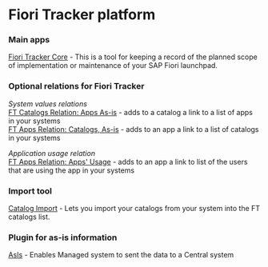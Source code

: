 # Fiori Tracker platform

### Main apps
[Fiori Tracker Core](ft-core.md) - This is a tool for keeping a record of the planned scope of implementation or maintenance of your SAP Fiori launchpad.

### Optional relations for Fiori Tracker
*System values relations*<br>
[FT Catalogs Relation: Apps As-is](/ft-cats-rel-apps-asis.md) - adds to a catalog a link to a list of apps in your systems<br>
[FT Apps Relation: Catalogs, As-is](ft-apps-rel-catalogs-asis.md) - adds to an app a link to a list of catalogs in your systems 

*Application usage relation*<br>
[FT Apps Relation: Apps' Usage](ft-apps-rel-appsusage.md) - adds to an app a link to list of the users that are using the app in your systems

### Import tool
[Catalog Import](ci.md) - Lets you import your catalogs from your system into the FT catalogs list.

### Plugin for as-is information
[AsIs](asis.md) - Enables Managed system to sent the data to a Central system
